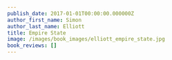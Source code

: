 ```yaml
---
publish_date: 2017-01-01T00:00:00.000000Z
author_first_name: Simon
author_last_name: Elliott
title: Empire State
image: /images/book_images/elliott_empire_state.jpg
book_reviews: []
---
```

